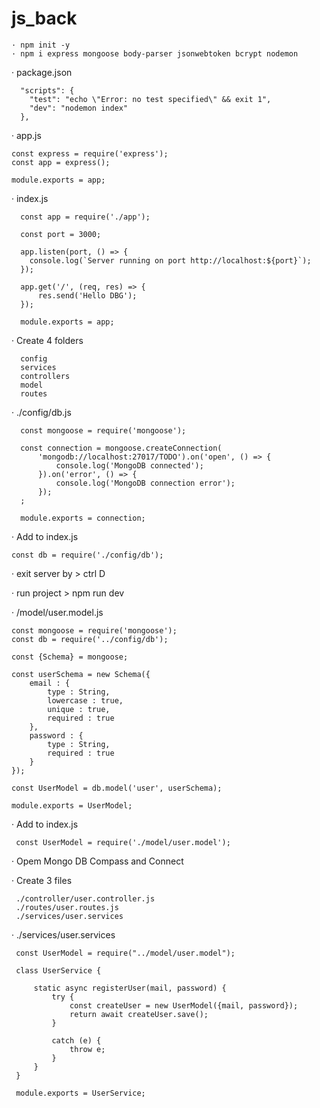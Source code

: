 # js_back

    · npm init -y
    · npm i express mongoose body-parser jsonwebtoken bcrypt nodemon

  · package.json
  
      "scripts": {
        "test": "echo \"Error: no test specified\" && exit 1",
        "dev": "nodemon index"
      },
  
  · app.js
  
    const express = require('express');
    const app = express();

    module.exports = app;
  
  · index.js
      
      const app = require('./app');

      const port = 3000;

      app.listen(port, () => {
        console.log(`Server running on port http://localhost:${port}`);
      });

      app.get('/', (req, res) => {
          res.send('Hello DBG');
      });      
      
      module.exports = app;

  · Create 4 folders

      config
      services
      controllers
      model
      routes


  · ./config/db.js
    
      const mongoose = require('mongoose');

      const connection = mongoose.createConnection(
          'mongodb://localhost:27017/TODO').on('open', () => {
              console.log('MongoDB connected');
          }).on('error', () => {
              console.log('MongoDB connection error');
          });
      ;
        
      module.exports = connection;          

 · Add to index.js

    const db = require('./config/db');




 · exit server by > ctrl D
 
 · run project > npm run dev




 · /model/user.model.js

    const mongoose = require('mongoose');
    const db = require('../config/db');
    
    const {Schema} = mongoose;
    
    const userSchema = new Schema({
        email : {
            type : String,
            lowercase : true,
            unique : true,
            required : true
        },
        password : {
            type : String,
            required : true
        }
    });
    
    const UserModel = db.model('user', userSchema);
    
    module.exports = UserModel;

 · Add to index.js

     const UserModel = require('./model/user.model');

 · Opem Mongo DB Compass and Connect

 · Create 3 files
     
     ./controller/user.controller.js
     ./routes/user.routes.js
     ./services/user.services

 · ./services/user.services

     const UserModel = require("../model/user.model");

     class UserService {
    
         static async registerUser(mail, password) {
             try {
                 const createUser = new UserModel({mail, password});
                 return await createUser.save();
             } 
            
             catch (e) {
                 throw e;
             }
         }
     }

     module.exports = UserService;










     
